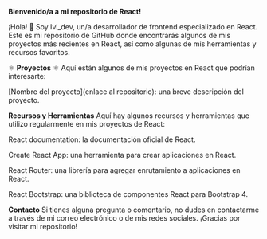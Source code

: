 **Bienvenido/a a mi repositorio de React!**

¡Hola! 👋 Soy Ivi_dev, un/a desarrollador de frontend especializado en React. Este es mi repositorio de GitHub donde encontrarás algunos de mis proyectos más recientes en React, así como algunas de mis herramientas y recursos favoritos.

⚛ **Proyectos** ⚛
Aquí están algunos de mis proyectos en React que podrían interesarte:

[Nombre del proyecto](enlace al repositorio): una breve descripción del proyecto.

**Recursos y Herramientas**
Aquí hay algunos recursos y herramientas que utilizo regularmente en mis proyectos de React:

React documentation: la documentación oficial de React.

Create React App: una herramienta para crear aplicaciones en React.

React Router: una librería para agregar enrutamiento a aplicaciones en React.

React Bootstrap: una biblioteca de componentes React para Bootstrap 4.

**Contacto**
Si tienes alguna pregunta o comentario, no dudes en contactarme a través de mi correo electrónico o de mis redes sociales. ¡Gracias por visitar mi repositorio!
